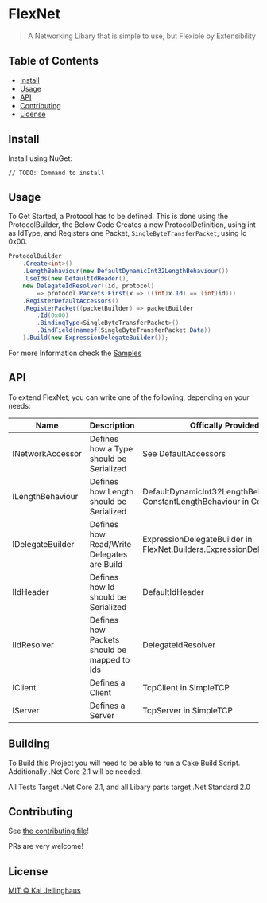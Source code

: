 

# FlexNet

> A Networking Libary that is simple to use, but Flexible by Extensibility

## Table of Contents

- [Install](#install)
- [Usage](#usage)
- [API](#api)
- [Contributing](#contributing)
- [License](#license)

## Install
Install using NuGet:

```
// TODO: Command to install
```

## Usage
To Get Started, a Protocol has to be defined.
This is done using the ProtocolBuilder, the Below Code Creates a new ProtocolDefinition, using int as IdType, and Registers one Packet, `SingleByteTransferPacket`, using Id 0x00.
```c#
ProtocolBuilder
    .Create<int>()
    .LengthBehaviour(new DefaultDynamicInt32LengthBehaviour())
    .UseIds(new DefaultIdHeader(), 
    new DelegateIdResolver((id, protocol) 
        => protocol.Packets.First(x => ((int)x.Id) == (int)id)))
    .RegisterDefaultAccessors()
    .RegisterPacket((packetBuilder) => packetBuilder
        .Id(0x00)
        .BindingType<SingleByteTransferPacket>()
        .BindField(nameof(SingleByteTransferPacket.Data))
    ).Build(new ExpressionDelegateBuilder());
```

For more Information check the [Samples](./Samples/)

## API
To extend FlexNet, you can write one of the following, depending on your needs:

|Name|Description|Offically Provided|
|--|--|--|
|INetworkAccessor|Defines how a Type should be Serialized|See DefaultAccessors
|ILengthBehaviour|Defines how Length should be Serialized|DefaultDynamicInt32LengthBehaviour, ConstantLengthBehaviour in Core|
|IDelegateBuilder|Defines how Read/Write Delegates are Build|ExpressionDelegateBuilder in FlexNet.Builders.ExpressionDelegateBuilder|
|IIdHeader|Defines how Id should be Serialized|DefaultIdHeader|
|IIdResolver|Defines how Packets should be mapped to Ids|DelegateIdResolver|
|IClient|Defines a Client|TcpClient in SimpleTCP|
|IServer|Defines a Server|TcpServer in SimpleTCP|

## Building
To Build this Project you will need to be able to run a Cake Build Script.
Additionally .Net Core 2.1 will be needed.

All Tests Target .Net Core 2.1, and all Libary parts target .Net Standard 2.0

## Contributing

See [the contributing file](CONTRIBUTING.md)!

PRs are very welcome!

## License

[MIT © Kai Jellinghaus](./LICENSE)
